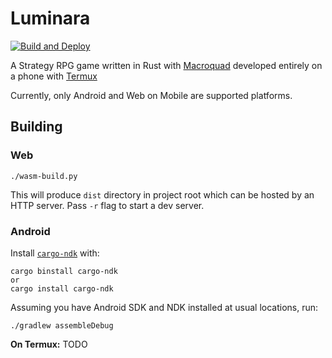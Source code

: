 # Luminara
[![Build and Deploy](https://github.com/Spector-Studios/luminara/actions/workflows/build.yml/badge.svg)](https://github.com/Spector-Studios/luminara/actions/workflows/build.yml)

A Strategy RPG game written in Rust with [Macroquad](https://github.com/not-fl3/macroquad) developed entirely on a phone with [Termux](https://github.com/termux/termux-app)

Currently, only Android and Web on Mobile are supported platforms.

## Building
### Web
```shell
./wasm-build.py
```
This will produce `dist` directory in project root which can be hosted by an HTTP server. Pass `-r` flag to start a dev server.

### Android
Install [`cargo-ndk`](https://github.com/bbqsrc/cargo-ndk) with:
```
cargo binstall cargo-ndk
or
cargo install cargo-ndk
```
Assuming you have Android SDK and NDK installed at usual locations, run:
```
./gradlew assembleDebug
```

**On Termux:**
TODO
